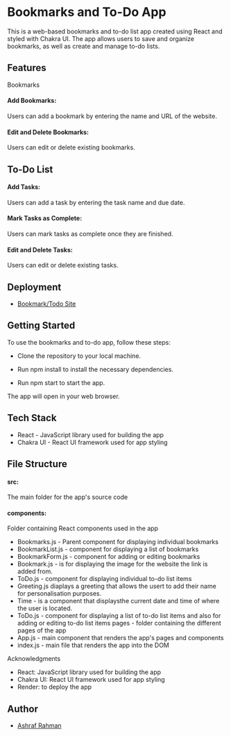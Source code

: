 # Bookmarks and To-Do App
This is a web-based bookmarks and to-do list app created using React and styled with Chakra UI. The app allows users to save and organize bookmarks, as well as create and manage to-do lists.

## Features
Bookmarks
#### Add Bookmarks: 
Users can add a bookmark by entering the name and URL of the website.


#### Edit and Delete Bookmarks: 
Users can edit or delete existing bookmarks.

## To-Do List
#### Add Tasks: 
Users can add a task by entering the task name and due date.

#### Mark Tasks as Complete: 
Users can mark tasks as complete once they are finished.

#### Edit and Delete Tasks: 
Users can edit or delete existing tasks.

## Deployment
- [Bookmark/Todo Site](https://bookmarks-and-todo-mvp.onrender.com/)

## Getting Started
To use the bookmarks and to-do app, follow these steps:

- Clone the repository to your local machine.

- Run npm install to install the necessary dependencies.

- Run npm start to start the app.

The app will open in your web browser.

## Tech Stack
- React - JavaScript library used for building the app
- Chakra UI - React UI framework used for app styling

## File Structure
#### src: 
The main folder for the app's source code

#### components: 
Folder containing React components used in the app
- Bookmarks.js - Parent component for displaying individual bookmarks
- BookmarkList.js - component for displaying a list of bookmarks
- BookmarkForm.js - component for adding or editing bookmarks
- Bookmark.js - is for displaying the image for the website the link is added from.
- ToDo.js - component for displaying individual to-do list items
- Greeting.js diaplays a greeting that allows the usert to add their name for personalisation purposes.
- Time - is a component that displaysthe current date and time of where the user is located.
- ToDo.js - component for displaying a list of to-do list items and also for adding or editing to-do list items
pages - folder containing the different pages of the app
- App.js - main component that renders the app's pages and components
- index.js - main file that renders the app into the DOM

Acknowledgments
- React: JavaScript library used for building the app
- Chakra UI: React UI framework used for app styling
- Render: to deploy the app 

## Author

- [Ashraf Rahman](https://portfolio-bp1e.onrender.com/)

